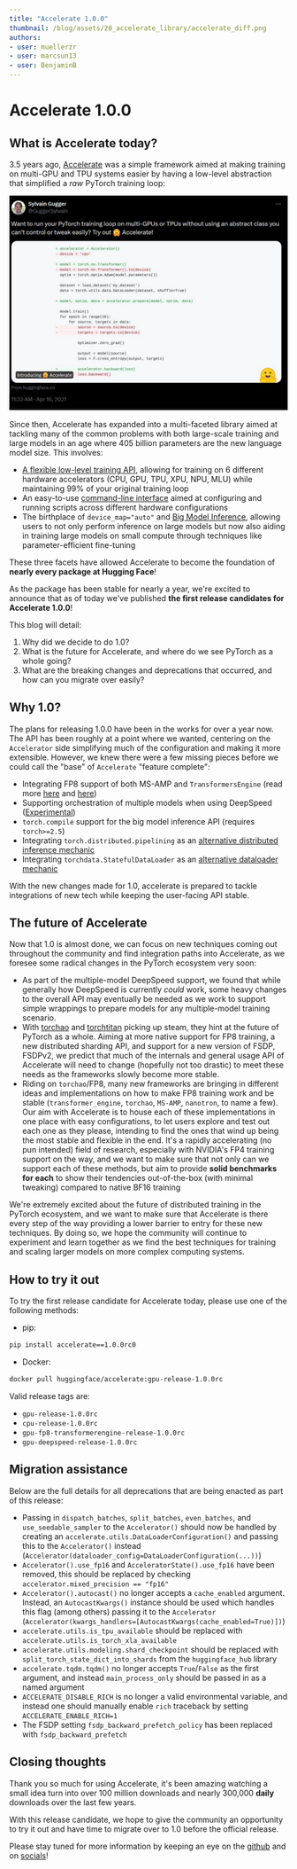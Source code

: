 ```yaml
---
title: "Accelerate 1.0.0"
thumbnail: /blog/assets/20_accelerate_library/accelerate_diff.png
authors:
- user: muellerzr
- user: marcsun13
- user: BenjaminB
---
```


# Accelerate 1.0.0

## What is Accelerate today?

3.5 years ago, [Accelerate](https://github.com/huggingface/accelerate) was a simple framework aimed at making training on multi-GPU and TPU systems easier
by having a low-level abstraction that simplified a *raw* PyTorch training loop:

![Sylvain's tweet announcing accelerate](https://raw.githubusercontent.com/muellerzr/presentations/master/talks/ai_dev_2024/sylvain_tweet.JPG)

Since then, Accelerate has expanded into a multi-faceted library aimed at tackling many of the common problems with both
large-scale training and large models in an age where 405 billion parameters are the new language model size. This involves:

* [A flexible low-level training API](https://huggingface.co/docs/accelerate/basic_tutorials/migration), allowing for training on 6 different hardware accelerators (CPU, GPU, TPU, XPU, NPU, MLU) while maintaining 99% of your original training loop
* An easy-to-use [command-line interface](https://huggingface.co/docs/accelerate/basic_tutorials/launch) aimed at configuring and running scripts across different hardware configurations
* The birthplace of `device_map="auto"` and [Big Model Inference](https://huggingface.co/docs/accelerate/usage_guides/big_modeling), allowing users to not only perform inference on large models but now also aiding in training large models on small compute through techniques like parameter-efficient fine-tuning

These three facets have allowed Accelerate to become the foundation of **nearly every package at Hugging Face**!

As the package has been stable for nearly a year, we're excited to announce that as of today we've published **the first release candidates for Accelerate 1.0.0**!

This blog will detail:

1. Why did we decide to do 1.0?
2. What is the future for Accelerate, and where do we see PyTorch as a whole going?
3. What are the breaking changes and deprecations that occurred, and how can you migrate over easily?

## Why 1.0?

The plans for releasing 1.0.0 have been in the works for over a year now. The API has been roughly at a point where we wanted,
centering on the `Accelerator` side simplifying much of the configuration and making it more extensible. However, we knew
there were a few missing pieces before we could call the "base" of `Accelerate` "feature complete":

* Integrating FP8 support of both MS-AMP and `TransformersEngine` (read more [here](https://github.com/huggingface/accelerate/tree/main/benchmarks/fp8/transformer_engine) and [here](https://github.com/huggingface/accelerate/tree/main/benchmarks/fp8/ms_amp))
* Supporting orchestration of multiple models when using DeepSpeed ([Experimental](https://huggingface.co/docs/accelerate/usage_guides/deepspeed_multiple_model))
* `torch.compile` support for the big model inference API (requires `torch>=2.5`)
* Integrating `torch.distributed.pipelining` as an [alternative distributed inference mechanic](https://huggingface.co/docs/accelerate/main/en/usage_guides/distributed_inference#memory-efficient-pipeline-parallelism-experimental)
* Integrating `torchdata.StatefulDataLoader` as an [alternative dataloader mechanic](https://github.com/huggingface/accelerate/blob/main/examples/by_feature/checkpointing.py)

With the new changes made for 1.0, accelerate is prepared to tackle integrations of new tech while keeping the user-facing API stable.

## The future of Accelerate

Now that 1.0 is almost done, we can focus on new techniques coming out throughout the community and find integration paths into Accelerate, as we foresee some radical changes in the PyTorch ecosystem very soon:

* As part of the multiple-model DeepSpeed support, we found that while generally how DeepSpeed is currently *could* work, some heavy changes to the overall API may eventually be needed as we work to support simple wrappings to prepare models for any multiple-model training scenario.
* With [torchao](https://github.com/pytorch/ao) and [torchtitan](https://github.com/pytorch/torchtitan) picking up steam, they hint at the future of PyTorch as a whole. Aiming at more native support for FP8 training, a new distributed sharding API, and support for a new version of FSDP, FSDPv2, we predict that much of the internals and general usage API of Accelerate will need to change (hopefully not too drastic) to meet these needs as the frameworks slowly become more stable.
* Riding on `torchao`/FP8, many new frameworks are bringing in different ideas and implementations on how to make FP8 training work and be stable (`transformer_engine`, `torchao`, `MS-AMP`, `nanotron`, to name a few). Our aim with Accelerate is to house each of these implementations in one place with easy configurations, to let users explore and test out each one as they please, intending to find the ones that wind up being the most stable and flexible in the end. It's a rapidly accelerating (no pun intended) field of research, especially with NVIDIA's FP4 training support on the way, and we want to make sure that not only can we support each of these methods, but aim to provide **solid benchmarks for each** to show their tendencies out-of-the-box (with minimal tweaking) compared to native BF16 training

We're extremely excited about the future of distributed training in the PyTorch ecosystem, and we want to make sure that Accelerate is there every step of the way providing a lower barrier to entry for these new techniques. By doing so, we hope the community will continue to experiment and learn together as we find the best techniques for training and scaling larger models on more complex computing systems.

## How to try it out

To try the first release candidate for Accelerate today, please use one of the following methods:

* pip:

```bash
pip install accelerate==1.0.0rc0
```

* Docker:

```bash
docker pull huggingface/accelerate:gpu-release-1.0.0rc
```

Valid release tags are:
* `gpu-release-1.0.0rc`
* `cpu-release-1.0.0rc`
* `gpu-fp8-transformerengine-release-1.0.0rc`
* `gpu-deepspeed-release-1.0.0rc`

## Migration assistance

Below are the full details for all deprecations that are being enacted as part of this release:

* Passing in `dispatch_batches`, `split_batches`, `even_batches`, and `use_seedable_sampler` to the `Accelerator()` should now be handled by creating an `accelerate.utils.DataLoaderConfiguration()` and passing this to the `Accelerator()` instead (`Accelerator(dataloader_config=DataLoaderConfiguration(...))`)
* `Accelerator().use_fp16` and `AcceleratorState().use_fp16` have been removed, this should be replaced by checking `accelerator.mixed_precision == "fp16"`
* `Accelerator().autocast()` no longer accepts a `cache_enabled` argument. Instead, an `AutocastKwargs()` instance should be used which handles this flag (among others) passing it to the `Accelerator` (`Accelerator(kwargs_handlers=[AutocastKwargs(cache_enabled=True)])`)
* `accelerate.utils.is_tpu_available` should be replaced with `accelerate.utils.is_torch_xla_available`
* `accelerate.utils.modeling.shard_checkpoint` should be replaced with `split_torch_state_dict_into_shards` from the `huggingface_hub` library
* `accelerate.tqdm.tqdm()` no longer accepts `True`/`False` as the first argument, and instead `main_process_only` should be passed in as a named argument
* `ACCELERATE_DISABLE_RICH` is no longer a valid environmental variable, and instead one should manually enable `rich` traceback by setting `ACCELERATE_ENABLE_RICH=1`
* The FSDP setting `fsdp_backward_prefetch_policy` has been replaced with `fsdp_backward_prefetch`

## Closing thoughts

Thank you so much for using Accelerate, it's been amazing watching a small idea turn into over 100 million downloads and nearly 300,000 **daily** downloads over the last few years.

With this release candidate, we hope to give the community an opportunity to try it out and have time to migrate over to 1.0 before the official release.

Please stay tuned for more information by keeping an eye on the [github](https://github.com/huggingface/accelerat) and on [socials](https://x.com/TheZachMueller)!